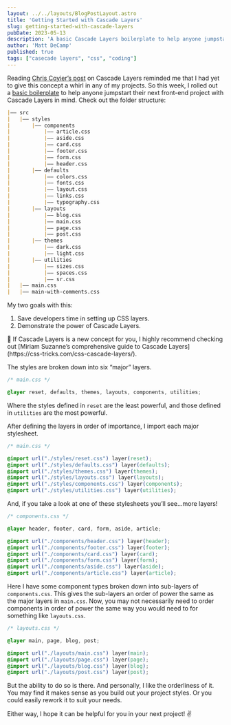 ```yaml
---
layout: ../../layouts/BlogPostLayout.astro
title: 'Getting Started with Cascade Layers'
slug: getting-started-with-cascade-layers
pubDate: 2023-05-13
description: 'A basic Cascade Layers boilerplate to help anyone jumpstart their next front-end project.'
author: 'Matt DeCamp'
published: true
tags: ["casecade layers", "css", "coding"]
---
```

Reading [Chris Coyier’s post](https://chriscoyier.net/2023/04/10/whats-a-basic-use-case-for-cascade-layers-in-css/) on Cascade Layers reminded me that I had yet to give this concept a whirl in any of my projects. So this week, I rolled out a [basic boilerplate](https://github.com/mattdecamp/cascadeLayers) to help anyone jumpstart their next front-end project with Cascade Layers in mind. Check out the folder structure:

```markdown
|–– src
|   |–– styles
|       |–– components
|           |–– article.css
|           |–– aside.css
|           |–– card.css
|           |–– footer.css
|           |–– form.css
|           |–– header.css
|       |–– defaults
|           |–– colors.css
|           |–– fonts.css
|           |–– layout.css
|           |–– links.css
|           |–– typography.css
|       |–– layouts
|           |–– blog.css
|           |–– main.css
|           |–– page.css
|           |–– post.css
|       |–– themes
|           |–– dark.css
|           |–– light.css
|       |–– utilities
|           |–– sizes.css
|           |–– spaces.css
|           |–– sr.css
|   |–– main.css
|   |–– main-with-comments.css
```

My two goals with this:

1. Save developers time in setting up CSS layers.
2. Demonstrate the power of Cascade Layers.

<aside>
📖 If Cascade Layers is a new concept for you, I highly recommend checking out [Miriam Suzanne’s comprehensive guide to Cascade Layers](https://css-tricks.com/css-cascade-layers/).

</aside>

The styles are broken down into six “major” layers.

```css
/* main.css */

@layer reset, defaults, themes, layouts, components, utilities;
```

Where the styles defined in `reset` are the least powerful, and those defined in `utilities` are the most powerful.

After defining the layers in order of importance, I import each major stylesheet.

```css
/* main.css */

@import url("./styles/reset.css") layer(reset);
@import url("./styles/defaults.css") layer(defaults);
@import url("./styles/themes.css") layer(themes);
@import url("./styles/layouts.css") layer(layouts);
@import url("./styles/components.css") layer(components);
@import url("./styles/utilities.css") layer(utilities);
```

And, if you take a look at one of these stylesheets you’ll see…more layers!

```css
/* components.css */

@layer header, footer, card, form, aside, article;

@import url("./components/header.css") layer(header);
@import url("./components/footer.css") layer(footer);
@import url("./components/card.css") layer(card);
@import url("./components/form.css") layer(form);
@import url("./components/aside.css") layer(aside);
@import url("./components/article.css") layer(article);
```

Here I have some component types broken down into sub-layers of `components.css`. This gives the sub-layers an order of power the same as the major layers in `main.css`. Now, you may not necessarily need to order components in order of power the same way you would need to for something like `layouts.css`.

```css
/* layouts.css */

@layer main, page, blog, post;

@import url("./layouts/main.css") layer(main);
@import url("./layouts/page.css") layer(page);
@import url("./layouts/blog.css") layer(blog);
@import url("./layouts/post.css") layer(post);
```

But the ability to do so is there. And personally, I like the orderliness of it. You may find it makes sense as you build out your project styles. Or you could easily rework it to suit your needs.

Either way, I hope it can be helpful for you in your next project! ✌️